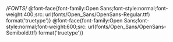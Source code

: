 /*FONTS*/
@font-face{font-family:Open Sans;font-style:normal;font-weight:400;src: url(fonts/Open_Sans/OpenSans-Regular.ttf) format('truetype')}
@font-face{font-family:Open Sans;font-style:normal;font-weight:600;src: url(fonts/Open_Sans/OpenSans-Semibold.ttf) format('truetype')}
